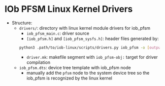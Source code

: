 # IOb PFSM Linux Kernel Drivers
- Structure:
    - `drivers/`: directory with linux kernel module drivers for iob_pfsm
        - `iob_pfsm_main.c`: driver source
        - `[iob_pfsm.h]` and `[iob_pfsm_sysfs.h]`: header files generated by:
        ```bash
        python3 .path/to/iob-linux/scripts/drivers.py iob_pfsm -o [output_dir]
        ```
        - `driver.mk`: makefile segment with `iob_pfsm-obj:` target for driver
          compilation
    - `iob_pfsm.dts`: device tree template with iob_pfsm node
        - manually add the `pfsm` node to the system device tree so the
          iob_pfsm is recognized by the linux kernel
